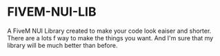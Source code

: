 # FIVEM-NUI-LIB

 A FiveM NUI Library created to make your code look eaiser and shorter. There are a lots f way to make the things you want. And I'm sure that my library will be much better than before.
